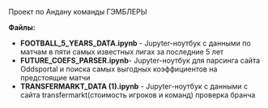 Проект по Андану команды ГЭМБЛЕРЫ

**Файлы:**

- **FOOTBALL_5_YEARS_DATA.ipynb** - Jupyter-ноутбук c данными по матчам в пяти самых известных лигах за последние 5 лет
- **FUTURE_COEFS_PARSER.ipynb**- Jupyter-ноутбук для парсинга сайта Oddsportal и поиска самых выгодных коэффициентов на предстоящие матчи
- **TRANSFERMARKT_DATA (1).ipynb** - Jupyter-ноутбук с данными с сайта transfermarkt(стоимость игроков и команд)
проверка бранча
